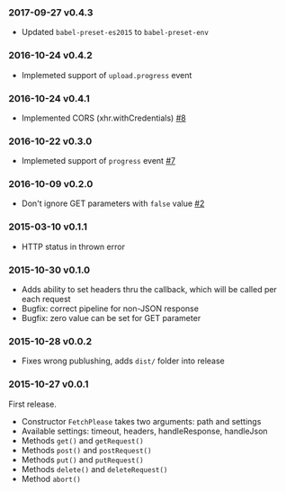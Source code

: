 ### 2017-09-27 v0.4.3

 * Updated `babel-preset-es2015` to `babel-preset-env`

### 2016-10-24 v0.4.2

 * Implemeted support of `upload.progress` event

### 2016-10-24 v0.4.1

 * Implemented CORS (xhr.withCredentials) [#8](https://github.com/albburtsev/fetch-please/pull/8)

### 2016-10-22 v0.3.0

 * Implemeted support of `progress` event [#7](https://github.com/albburtsev/fetch-please/issues/7)

### 2016-10-09 v0.2.0

 * Don't ignore GET parameters with `false` value [#2](https://github.com/albburtsev/fetch-please/issues/2)

### 2015-03-10 v0.1.1

 * HTTP status in thrown error

### 2015-10-30 v0.1.0

 * Adds ability to set headers thru the callback, which will be called per each request
 * Bugfix: correct pipeline for non-JSON response
 * Bugfix: zero value can be set for GET parameter

### 2015-10-28 v0.0.2

 * Fixes wrong publushing, adds ```dist/``` folder into release

### 2015-10-27 v0.0.1

First release.

 * Constructor ```FetchPlease``` takes two arguments: path and settings
 * Available settings: timeout, headers, handleResponse, handleJson
 * Methods ```get()``` and ```getRequest()```
 * Methods ```post()``` and ```postRequest()```
 * Methods ```put()``` and ```putRequest()```
 * Methods ```delete()``` and ```deleteRequest()```
 * Method ```abort()```
